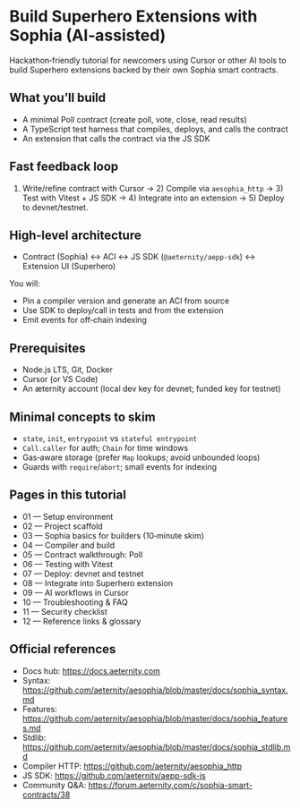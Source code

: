 # Build Superhero Extensions with Sophia (AI‑assisted)

Hackathon‑friendly tutorial for newcomers using Cursor or other AI tools to build Superhero extensions backed by their own Sophia smart contracts.

## What you’ll build
- A minimal Poll contract (create poll, vote, close, read results)
- A TypeScript test harness that compiles, deploys, and calls the contract
- An extension that calls the contract via the JS SDK

## Fast feedback loop
1) Write/refine contract with Cursor → 2) Compile via `aesophia_http` → 3) Test with Vitest + JS SDK → 4) Integrate into an extension → 5) Deploy to devnet/testnet.

## High‑level architecture
- Contract (Sophia) ↔ ACI ↔ JS SDK (`@aeternity/aepp-sdk`) ↔ Extension UI (Superhero)

You will:
- Pin a compiler version and generate an ACI from source
- Use SDK to deploy/call in tests and from the extension
- Emit events for off‑chain indexing

## Prerequisites
- Node.js LTS, Git, Docker
- Cursor (or VS Code)
- An æternity account (local dev key for devnet; funded key for testnet)

## Minimal concepts to skim
- `state`, `init`, `entrypoint` vs `stateful entrypoint`
- `Call.caller` for auth; `Chain` for time windows
- Gas‑aware storage (prefer `Map` lookups; avoid unbounded loops)
- Guards with `require`/`abort`; small events for indexing

## Pages in this tutorial
- 01 — Setup environment
- 02 — Project scaffold
- 03 — Sophia basics for builders (10‑minute skim)
- 04 — Compiler and build
- 05 — Contract walkthrough: Poll
- 06 — Testing with Vitest
- 07 — Deploy: devnet and testnet
- 08 — Integrate into Superhero extension
- 09 — AI workflows in Cursor
- 10 — Troubleshooting & FAQ
- 11 — Security checklist
- 12 — Reference links & glossary

## Official references
- Docs hub: https://docs.aeternity.com
- Syntax: https://github.com/aeternity/aesophia/blob/master/docs/sophia_syntax.md
- Features: https://github.com/aeternity/aesophia/blob/master/docs/sophia_features.md
- Stdlib: https://github.com/aeternity/aesophia/blob/master/docs/sophia_stdlib.md
- Compiler HTTP: https://github.com/aeternity/aesophia_http
- JS SDK: https://github.com/aeternity/aepp-sdk-js
- Community Q&A: https://forum.aeternity.com/c/sophia-smart-contracts/38
